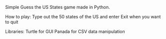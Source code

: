 Simple Guess the US States game made in Python. 

How to play: Type out the 50 states of the US and enter Exit when you want to quit


Libraries:
Turtle for GUI 
Panada for CSV data manipulation